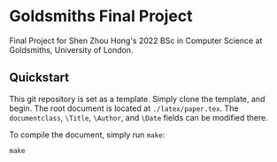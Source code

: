 # Goldsmiths Final Project
Final Project for Shen Zhou Hong's 2022 BSc in Computer Science at Goldsmiths, University of London.

## Quickstart
This git repository is set as a template. Simply clone the template, and begin. The root document is located at `./latex/paper.tex`. The `documentclass`, `\Title`, `\Author`, and `\Date` fields can be modified there.


To compile the document, simply run `make`:

```
make
```